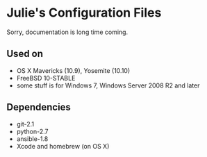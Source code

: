 # Julie's Configuration Files
Sorry, documentation is long time coming.

## Used on
* OS X Mavericks (10.9), Yosemite (10.10)
* FreeBSD 10-STABLE
* some stuff is for Windows 7, Windows Server 2008 R2 and later

## Dependencies
* git-2.1
* python-2.7
* ansible-1.8
* Xcode and homebrew (on OS X)
